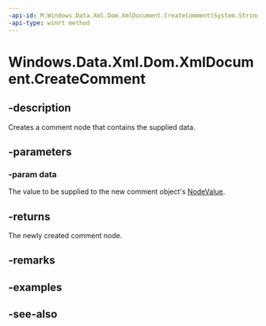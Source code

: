 ----api-id: M:Windows.Data.Xml.Dom.XmlDocument.CreateComment(System.String)
-api-type: winrt method
---<!-- Method syntaxpublic Windows.Data.Xml.Dom.XmlComment CreateComment(System.String data)--># Windows.Data.Xml.Dom.XmlDocument.CreateComment## -descriptionCreates a comment node that contains the supplied data.## -parameters### -param dataThe value to be supplied to the new comment object's [NodeValue](xmlcomment_nodevalue.md).## -returnsThe newly created comment node.## -remarks## -examples## -see-also